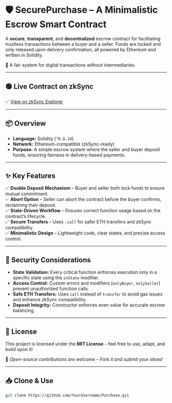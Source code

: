 # 🛡️ SecurePurchase – A Minimalistic Escrow Smart Contract

A **secure**, **transparent**, and **decentralized** escrow contract for facilitating trustless transactions between a buyer and a seller. Funds are locked and only released upon delivery confirmation, all powered by Ethereum and written in Solidity.

🔐 A fair system for digital transactions without intermediaries.

---

## 🟢 Live Contract on zkSync

✅ [View on zkSync Explorer]([https://explorer.zksync.io/address/0xYourContractAddress](https://sepolia.explorer.zksync.io/address/0xe76709990f439037e9cb541a81222bB6dAFeED18#contract#contract-info))

---

## 📦 Overview

- **Language:** Solidity (`^0.8.24`)  
- **Network:** Ethereum-compatible (zkSync-ready)  
- **Purpose:** A simple escrow system where the seller and buyer deposit funds, ensuring fairness in delivery-based payments.

---

## ✨ Key Features

✅ **Double Deposit Mechanism** – Buyer and seller both lock funds to ensure mutual commitment.  
✅ **Abort Option** – Seller can abort the contract before the buyer confirms, reclaiming their deposit.  
✅ **State-Driven Workflow** – Ensures correct function usage based on the contract’s lifecycle.  
✅ **Secure Transfers** – Uses `.call` for safer ETH transfers and zkSync compatibility.  
✅ **Minimalistic Design** – Lightweight code, clear states, and precise access control.

---

## 🔐 Security Considerations

- **State Validation:** Every critical function enforces execution only in a specific state using the `inState` modifier.  
- **Access Control:** Custom errors and modifiers (`onlyBuyer`, `onlySeller`) prevent unauthorized function calls.  
- **Safe ETH Transfers:** Uses `call` instead of `transfer` to avoid gas issues and enhance zkSync compatibility.  
- **Deposit Integrity:** Constructor enforces even value for accurate escrow balancing.

---

## 🧾 License

This project is licensed under the **MIT License** – feel free to use, adapt, and build upon it!

🚀 *Open-source contributions are welcome – Fork it and submit your ideas!*

---

## 📥 Clone & Use

```bash
git clone https://github.com/YourUsername/Purchase.git
